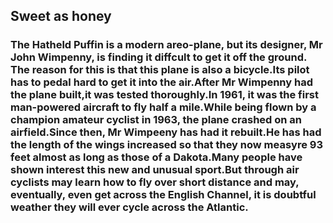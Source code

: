 ## Sweet as honey

### The Hatheld Puffin is a modern areo-plane, but its designer, Mr John Wimpenny, is finding it diffcult to get it off the ground. The reason for this is that this plane is also a bicycle.Its pilot has to pedal hard to get it into the air.After Mr Wimpenny had the plane built,it was tested thoroughly.In 1961, it was the first man-powered aircraft to fly half a mile.While being flown by a champion amateur cyclist in 1963, the plane crashed on an airfield.Since then, Mr Wimpeeny has had it rebuilt.He has had the length of the wings increased so that they now measyre 93 feet almost as long as those of a Dakota.Many people have shown interest this new and unusual sport.But through air cyclists may learn  how to fly over short distance and may, eventually, even get across the English Channel, it is doubtful weather they will ever cycle across the Atlantic.